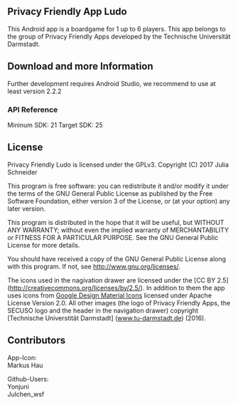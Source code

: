 ## Privacy Friendly App Ludo

This Android app is a boardgame for 1 up to 6 players. This app belongs to the group of Privacy Friendly Apps developed by the Technische Universität Darmstadt. 

## Download and more Information

Further development requires Android Studio, we recommend to use at least version 2.2.2
 
### API Reference

Mininum SDK: 21
Target SDK: 25 

## License

Privacy Friendly Ludo is licensed under the GPLv3.
Copyright (C) 2017  Julia Schneider

This program is free software: you can redistribute it and/or modify
it under the terms of the GNU General Public License as published by
the Free Software Foundation, either version 3 of the License, or
(at your option) any later version.

This program is distributed in the hope that it will be useful,
but WITHOUT ANY WARRANTY; without even the implied warranty of
MERCHANTABILITY or FITNESS FOR A PARTICULAR PURPOSE.  See the
GNU General Public License for more details.

You should have received a copy of the GNU General Public License
along with this program. If not, see <http://www.gnu.org/licenses/>.

The icons used in the nagivation drawer are licensed under the [CC BY 2.5] (http://creativecommons.org/licenses/by/2.5/). In addition to them the app uses icons from [Google Design Material Icons](https://design.google.com/icons/index.html) licensed under Apache License Version 2.0. All other images (the logo of Privacy Friendly Apps, the SECUSO logo and the header in the navigation drawer) copyright [Technische Universtität Darmstadt] (www.tu-darmstadt.de) (2016).

## Contributors

App-Icon: <br />
Markus Hau<br />

Github-Users: <br />
Yonjuni<br />
Julchen_wsf 




